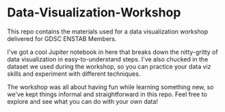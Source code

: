 # Data-Visualization-Workshop

This repo contains the materials used for a data visualization workshop delivered for GDSC ENSTAB Members.

I've got a cool Jupiter notebook in here that breaks down the nitty-gritty of data visualization in easy-to-understand steps. I've also chucked in the dataset we used during the workshop, so you can practice your data viz skills and experiment with different techniques.

The workshop was all about having fun while learning something new, so we've kept things informal and straightforward in this repo. Feel free to explore and see what you can do with your own data!

